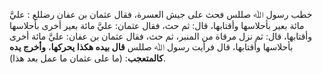 خطب رسول ﷲ صللس فحث على جيش العسرة، فقال عثمان بن عفان رضللع : عليَّ مائة بعير بأحلاسها وأقتابها، قال: ثم حث، فقال عثمان: عليَّ مائة بعير أخرى بأحلاسها وأقتابها، قال: ثم نزل مرقاة من المنبر، ثم حث، فقال عثمان بن عفان: عليَّ مائة أخرى بأحلاسها وأقتابها، قال فرأيت رسول ﷲ صللس **قال بيده هكذا يحركها**، **وأخرج يده كالمتعجب**: (ما على عثمان ما عمل بعد هذا).